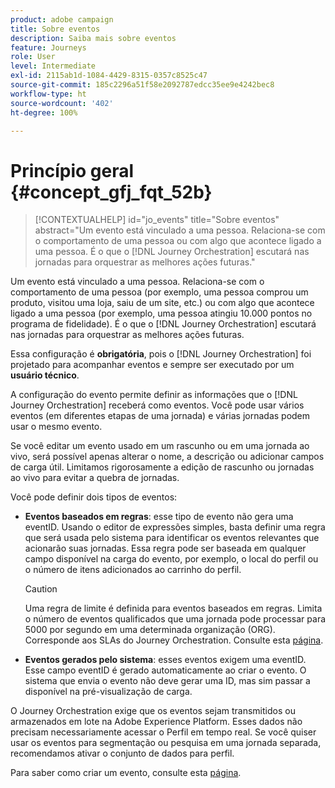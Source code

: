 ```yaml
---
product: adobe campaign
title: Sobre eventos
description: Saiba mais sobre eventos
feature: Journeys
role: User
level: Intermediate
exl-id: 2115ab1d-1084-4429-8315-0357c8525c47
source-git-commit: 185c2296a51f58e2092787edcc35ee9e4242bec8
workflow-type: ht
source-wordcount: '402'
ht-degree: 100%

---
```


# Princípio geral {#concept_gfj_fqt_52b}

>[!CONTEXTUALHELP]
>id="jo_events"
>title="Sobre eventos"
>abstract="Um evento está vinculado a uma pessoa. Relaciona-se com o comportamento de uma pessoa ou com algo que acontece ligado a uma pessoa. É o que o [!DNL Journey Orchestration] escutará nas jornadas para orquestrar as melhores ações futuras."

Um evento está vinculado a uma pessoa. Relaciona-se com o comportamento de uma pessoa (por exemplo, uma pessoa comprou um produto, visitou uma loja, saiu de um site, etc.) ou com algo que acontece ligado a uma pessoa (por exemplo, uma pessoa atingiu 10.000 pontos no programa de fidelidade). É o que o [!DNL Journey Orchestration] escutará nas jornadas para orquestrar as melhores ações futuras.

Essa configuração é **obrigatória**, pois o [!DNL Journey Orchestration] foi projetado para acompanhar eventos e sempre ser executado por um **usuário técnico**.

A configuração do evento permite definir as informações que o [!DNL Journey Orchestration] receberá como eventos. Você pode usar vários eventos (em diferentes etapas de uma jornada) e várias jornadas podem usar o mesmo evento.

Se você editar um evento usado em um rascunho ou em uma jornada ao vivo, será possível apenas alterar o nome, a descrição ou adicionar campos de carga útil. Limitamos rigorosamente a edição de rascunho ou jornadas ao vivo para evitar a quebra de jornadas.

Você pode definir dois tipos de eventos:

* **Eventos baseados em regras**: esse tipo de evento não gera uma eventID. Usando o editor de expressões simples, basta definir uma regra que será usada pelo sistema para identificar os eventos relevantes que acionarão suas jornadas. Essa regra pode ser baseada em qualquer campo disponível na carga do evento, por exemplo, o local do perfil ou o número de itens adicionados ao carrinho do perfil.

   >[!CAUTION]
   >
   >Uma regra de limite é definida para eventos baseados em regras. Limita o número de eventos qualificados que uma jornada pode processar para 5000 por segundo em uma determinada organização (ORG). Corresponde aos SLAs do Journey Orchestration. Consulte esta [página](https://helpx.adobe.com/br/legal/product-descriptions/journey-orchestration.html).

* **Eventos gerados pelo sistema**: esses eventos exigem uma eventID. Esse campo eventID é gerado automaticamente ao criar o evento. O sistema que envia o evento não deve gerar uma ID, mas sim passar a disponível na pré-visualização de carga.

O Journey Orchestration exige que os eventos sejam transmitidos ou armazenados em lote na Adobe Experience Platform. Esses dados não precisam necessariamente acessar o Perfil em tempo real. Se você quiser usar os eventos para segmentação ou pesquisa em uma jornada separada, recomendamos ativar o conjunto de dados para perfil.

Para saber como criar um evento, consulte esta [página](../event/about-creating.md).
